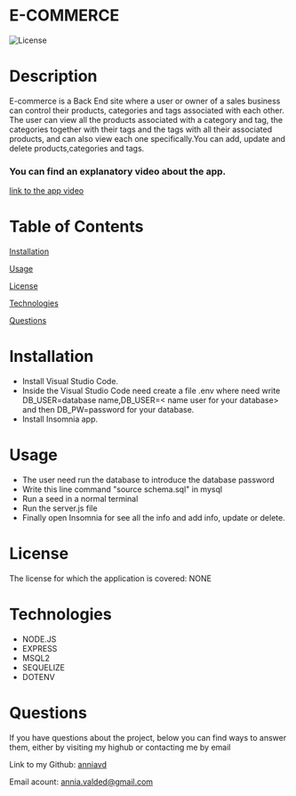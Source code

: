 # E-COMMERCE


![License](https://img.shields.io/badge/License-NONE-grenn.svg)
  

# Description

E-commerce is a Back End site where a user or owner of a sales business can control their products, categories and tags associated with each other. The user can view all the products associated with a category and tag, the categories together with their tags and the tags with all their associated products, and can also view each one specifically.You can add, update and delete products,categories and tags.
  
  ### You can find an explanatory video about the app.

 [link to the app video](https://drive.google.com/file/d/13WMzqq90sbmbsx8-85rHA12xIB-wXx2w)

# Table of Contents

[Installation](#Installation)

[Usage](#Usage)

[License](#License)


[Technologies](#Technologies)

[Questions](#Questions)


  
# Installation 
 - Install Visual Studio Code.
- Inside the Visual Studio Code need create a file .env where need write DB_USER=database name,DB_USER=< name user for your database> and then DB_PW=password for your database.
- Install Insomnia app.


# Usage 
 - The user need run the database to introduce  the database password
- Write this line command "source schema.sql" in mysql
- Run a seed in a normal terminal
- Run the server.js file
- Finally open Insomnia for see all the info and add info, update or delete.


# License
The license for which the application is covered:
NONE 

# Technologies 
 - NODE.JS
- EXPRESS
- MSQL2
- SEQUELIZE
- DOTENV

# Questions

  If you have questions about the project, below you can find ways to answer them, either by visiting my highub or contacting me by email
  
  Link to my Github: [anniavd](https://github.com/anniavd)

  
  Email acount: [annia.valded@gmail.com](mailto:annia.valded@gmail.com)
    

